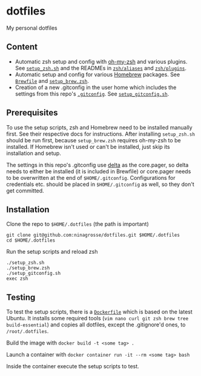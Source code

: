 # dotfiles
My personal dotfiles

## Content

- Automatic zsh setup and config with [oh-my-zsh](https://github.com/ohmyzsh/ohmyzsh) and various plugins. See [`setup_zsh.sh`](setup_zsh.sh) and the READMEs in [`zsh/aliases`](zsh/aliases/) and [`zsh/plugins`](zsh/plugins/).
- Automatic setup and config for various [Homebrew](https://brew.sh/) packages. See [`Brewfile`](Brewfile) and [`setup_brew.zsh`](setup_brew.zsh).
- Creation of a new .gitconfig in the user home which includes the settings from this repo's [`.gitconfig`](.gitconfig). See [`setup_gitconfig.sh`](setup_gitconfig.sh).

## Prerequisites
To use the setup scripts, zsh and Homebrew need to be installed manually first. See their respective docs for instructions. After installing `setup_zsh.sh` should be run first, because `setup_brew.zsh` requires oh-my-zsh to be installed. If Homebrew isn't used or can't be installed, just skip its installation and setup.

The settings in this repo's .gitconfig use [delta](https://dandavison.github.io/delta/installation.html) as the core.pager, so delta needs to either be installed (it is included in Brewfile) or core.pager needs to be overwritten at the end of `$HOME/.gitconfig`. Configurations for credentials etc. should be placed in `$HOME/.gitconfig` as well, so they don't get committed.

## Installation
Clone the repo to `$HOME/.dotfiles` (the path is important)
```shell
git clone git@github.com:ninagrosse/dotfiles.git $HOME/.dotfiles
cd $HOME/.dotfiles
```

Run the setup scripts and reload zsh
```shell
./setup_zsh.sh
./setup_brew.zsh
./setup_gitconfig.sh
exec zsh
```

## Testing
To test the setup scripts, there is a [`Dockerfile`](Dockerfile) which is based on the latest Ubuntu. It installs some required tools (`vim nano curl git zsh brew tree build-essential`) and copies all dotfiles, except the .gitignore'd ones, to `/root/.dotfiles`.

Build the image with `docker build -t <some tag> .`

Launch a container with `docker container run -it --rm <some tag> bash`

Inside the container execute the setup scripts to test.
